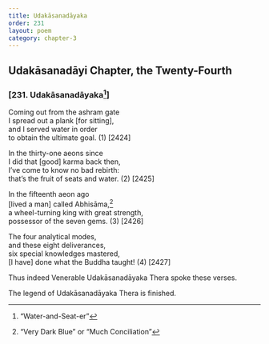 ```yaml
---
title: Udakāsanadāyaka
order: 231
layout: poem
category: chapter-3
---
```


## Udakāsanadāyi Chapter, the Twenty-Fourth

### \[231. Udakāsanadāyaka[^1]\]

Coming out from the ashram gate  
I spread out a plank \[for sitting\],  
and I served water in order  
to obtain the ultimate goal. (1) \[2424\]

In the thirty-one aeons since  
I did that \[good\] karma back then,  
I’ve come to know no bad rebirth:  
that’s the fruit of seats and water. (2) \[2425\]

In the fifteenth aeon ago  
\[lived a man\] called Abhisāma,[^2]  
a wheel-turning king with great strength,  
possessor of the seven gems. (3) \[2426\]

The four analytical modes,  
and these eight deliverances,  
six special knowledges mastered,  
\[I have\] done what the Buddha taught! (4) \[2427\]

Thus indeed Venerable Udakāsanadāyaka Thera spoke these verses.

The legend of Udakāsanadāyaka Thera is finished.

[^1]: “Water-and-Seat-er”

[^2]: “Very Dark Blue” or “Much Conciliation”
